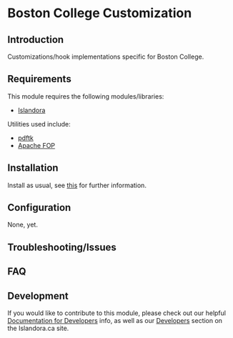 # Boston College Customization

## Introduction

Customizations/hook implementations specific for Boston College.

## Requirements

This module requires the following modules/libraries:

* [Islandora](https://github.com/islandora/islandora)

Utilities used include:

* [pdftk](https://www.pdflabs.com/tools/pdftk-server/)
* [Apache FOP](http://xmlgraphics.apache.org/fop/)

## Installation

Install as usual, see [this](https://drupal.org/documentation/install/modules-themes/modules-7) for further information.

## Configuration

None, yet.

## Troubleshooting/Issues

## FAQ

## Development

If you would like to contribute to this module, please check out our helpful [Documentation for Developers](https://github.com/Islandora/islandora/wiki#wiki-documentation-for-developers) info, as well as our [Developers](http://islandora.ca/developers) section on the Islandora.ca site.
